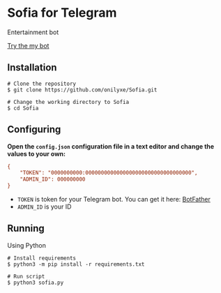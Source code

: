 # Sofia for Telegram
Entertainment bot

[Try the my bot](https://t.me/sofiarolbot)

Installation
------------
```shell
# Clone the repository
$ git clone https://github.com/onilyxe/Sofia.git

# Change the working directory to Sofia
$ cd Sofia
```

Configuring
------------
**Open the `config.json` configuration file in a text editor and change the values to your own:**
```ini
{
    "TOKEN": "0000000000:0000000000000000000000000000000000",
    "ADMIN_ID": 000000000
}
```
* `TOKEN` is token for your Telegram bot. You can get it here: [BotFather](https://t.me/BotFather)
* `ADMIN_ID` is your ID

Running
------------
Using Python
```shell
# Install requirements
$ python3 -m pip install -r requirements.txt

# Run script
$ python3 sofia.py
```